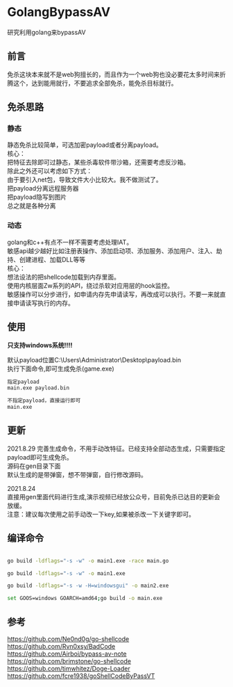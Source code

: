 # GolangBypassAV
研究利用golang来bypassAV

## 前言
免杀这块本来就不是web狗擅长的，而且作为一个web狗也没必要花太多时间来折腾这个，达到能用就行，不要追求全部免杀，能免杀目标就行。


## 免杀思路
### 静态
静态免杀比较简单，可选加密payload或者分离payload。  
核心：   
把特征去除即可过静态，某些杀毒软件带沙箱，还需要考虑反沙箱。   
除此之外还可以考虑如下方式：     
由于要引入net包，导致文件大小比较大。我不做测试了。    
把payload分离远程服务器   
把payload隐写到图片     
总之就是各种分离  

### 动态
golang和c++有点不一样不需要考虑处理IAT。    
敏感api越少越好比如注册表操作、添加启动项、添加服务、添加用户、注入、劫持、创建进程、加载DLL等等    
核心：   
想法设法的把shellcode加载到内存里面。    
使用内核层面Zw系列的API，绕过杀软对应用层的hook监控。  
敏感操作可以分步进行，如申请内存先申请读写，再改成可以执行。不要一来就直接申请读写执行的内存。  


## 使用
**只支持windows系统!!!!**

默认payload位置C:\\Users\\Administrator\\Desktop\\payload.bin  
执行下面命令,即可生成免杀(game.exe)
```cmd
指定payload
main.exe payload.bin

不指定payload，直接运行即可
main.exe
```



## 更新

2021.8.29
完善生成命令，不用手动改特征。已经支持全部动态生成，只需要指定payload即可生成免杀。   
源码在gen目录下面   
默认生成的是带弹窗，想不带弹窗，自行修改源码。


2021.8.24  
直接用gen里面代码进行生成,演示视频已经放公众号，目前免杀已达目的更新会放缓。   
注意：建议每次使用之前手动改一下key,如果被杀改一下关键字即可。    







## 编译命令

```bash

go build -ldflags="-s -w" -o main1.exe -race main.go

go build -ldflags="-s -w" -o main1.exe

go build -ldflags="-s -w -H=windowsgui" -o main2.exe

set GOOS=windows GOARCH=amd64;go build -o main.exe


```



## 参考
https://github.com/Ne0nd0g/go-shellcode   
https://github.com/Rvn0xsy/BadCode    
https://github.com/Airboi/bypass-av-note  
https://github.com/brimstone/go-shellcode          
https://github.com/timwhitez/Doge-Loader          
https://github.com/fcre1938/goShellCodeByPassVT          